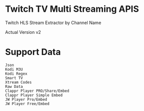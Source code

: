 # Twitch TV Multi Streaming APIS
Twitch HLS Stream Extractor by Channel Name

Actual Version v2
# Support Data
    Json
    Kodi M3U
    Kodi Regex
    Smart TV
    Xtream Codes
    Raw Data
    Clappr Player PRO/Share/Embed
    Clappr Player Simple Embed
    JW Player Pro/Embed
    JW Player Free/Embed
